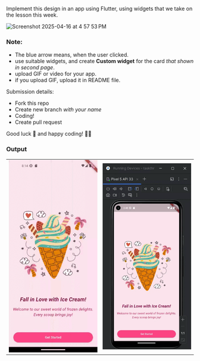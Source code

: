 Implement this design in an app using Flutter, using widgets that we take on the lesson this week.

<img width="863" alt="Screenshot 2025-04-16 at 4 57 53 PM" src="https://github.com/user-attachments/assets/343859dc-9718-4439-9226-2e14c45d8189" />

### Note:
- The blue arrow means, when the user clicked.
- use suitable widgets, and create **Custom widget** for the card *that shown in second page*.
- upload GIF or video for your app.
- if you upload GIF, upload it in README file.

Submission details:
- Fork this repo
- Create new branch *with your name*
- Coding!
- Create pull request

Good luck 🚀 and happy coding! 🧑‍💻


<h3>Output</h3>

<table>
  <tr>
    <td><img src="Task3 (2).gif" width="300"/></td>
    <td><img src="TaskDone.gif" width="300"/></td>
  </tr>
</table>
